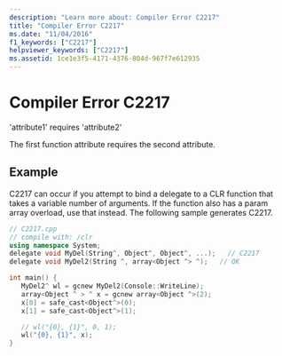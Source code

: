 ```yaml
---
description: "Learn more about: Compiler Error C2217"
title: "Compiler Error C2217"
ms.date: "11/04/2016"
f1_keywords: ["C2217"]
helpviewer_keywords: ["C2217"]
ms.assetid: 1ce1e3f5-4171-4376-804d-967f7e612935
---
```

# Compiler Error C2217

'attribute1' requires 'attribute2'

The first function attribute requires the second attribute.

## Example

C2217 can occur if you attempt to bind a delegate to a CLR function that takes a variable number of arguments. If the function also has a param array overload, use that instead. The following sample generates C2217.

```cpp
// C2217.cpp
// compile with: /clr
using namespace System;
delegate void MyDel(String^, Object^, Object^, ...);   // C2217
delegate void MyDel2(String ^, array<Object ^> ^);   // OK

int main() {
   MyDel2^ wl = gcnew MyDel2(Console::WriteLine);
   array<Object ^ > ^ x = gcnew array<Object ^>(2);
   x[0] = safe_cast<Object^>(0);
   x[1] = safe_cast<Object^>(1);

   // wl("{0}, {1}", 0, 1);
   wl("{0}, {1}", x);
}
```
